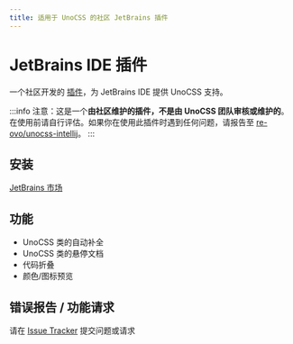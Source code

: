 ```yaml
---
title: 适用于 UnoCSS 的社区 JetBrains 插件
---
```


# JetBrains IDE 插件

一个社区开发的 [插件](https://github.com/re-ovo/unocss-intellij)，为 JetBrains IDE 提供 UnoCSS 支持。

:::info
注意：这是一个**由社区维护的插件，不是由 UnoCSS 团队审核或维护的**。在使用前请自行评估。如果你在使用此插件时遇到任何问题，请报告至 [re-ovo/unocss-intellij](https://github.com/re-ovo/unocss-intellij)。
:::

## 安装

[JetBrains 市场](https://plugins.jetbrains.com/plugin/22204-unocss)

## 功能

- UnoCSS 类的自动补全
- UnoCSS 类的悬停文档
- 代码折叠
- 颜色/图标预览

## 错误报告 / 功能请求

请在 [Issue Tracker](https://github.com/re-ovo/unocss-intellij/issues) 提交问题或请求